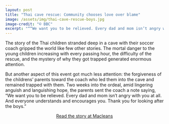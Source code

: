 ```yaml
---
layout: post
title: "Thai cave rescue: Community chooses love over blame"
image: /assets/img/thai-cave-rescue-boys.jpg
image-credit: "© BBC"
excerpt: "““We want you to be relieved. Every dad and mom isn’t angry with you at all.”"
---
```

<p>The story of the Thai children stranded deep in a cave with their soccer coach gripped the world like few other stories. The mortal danger to the young children increasing with every passing hour, the difficulty of the rescue, and the mystery of why they got trapped generated enormous attention.<p>

<p>But another aspect of this event got much less attention: the forgiveness of the childrens’ parents toward the coach who led them into the cave and remained trapped with them.
Two weeks into the ordeal, amid lingering anguish and languishing hope, the parents sent the coach a note saying, “We want you to be relieved. Every dad and mom isn’t angry with you at all. And everyone understands and encourages you. Thank you for looking after the boys.”</p>

<p align="center"><a href="https://www.macleans.ca/news/world/thai-cave-rescue-trapped-coachs-community-chooses-love-over-blame/">Read the story at Macleans</a></p>

